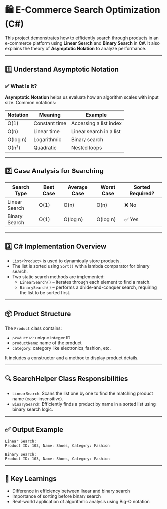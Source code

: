 # 🛍️ E-Commerce Search Optimization (C#)

This project demonstrates how to efficiently search through products in an e-commerce platform using **Linear Search** and **Binary Search** in **C#**. It also explains the theory of **Asymptotic Notation** to analyze performance.

---

## 1️⃣ Understand Asymptotic Notation

### ✅ What Is It?

**Asymptotic Notation** helps us evaluate how an algorithm scales with input size. Common notations:

| Notation | Meaning        | Example                  |
|----------|----------------|--------------------------|
| O(1)     | Constant time  | Accessing a list index   |
| O(n)     | Linear time    | Linear search in a list  |
| O(log n) | Logarithmic    | Binary search            |
| O(n²)    | Quadratic      | Nested loops             |

---

## 2️⃣ Case Analysis for Searching

| Search Type    | Best Case | Average Case | Worst Case | Sorted Required? |
|----------------|-----------|--------------|-------------|------------------|
| Linear Search  | O(1)      | O(n)         | O(n)        | ❌ No            |
| Binary Search  | O(1)      | O(log n)     | O(log n)    | ✅ Yes           |

---

## 3️⃣ C# Implementation Overview

- `List<Product>` is used to dynamically store products.
- The list is sorted using `Sort()` with a lambda comparator for binary search.
- Two static search methods are implemented:
  - `LinearSearch()` – iterates through each element to find a match.
  - `BinarySearch()` – performs a divide-and-conquer search, requiring the list to be sorted first.

---

## 📦 Product Structure

The `Product` class contains:
- `productId`: unique integer ID
- `productName`: name of the product
- `category`: category like electronics, fashion, etc.

It includes a constructor and a method to display product details.

---

## 🔍 SearchHelper Class Responsibilities

- `LinearSearch`: Scans the list one by one to find the matching product name (case-insensitive).
- `BinarySearch`: Efficiently finds a product by name in a sorted list using binary search logic.

---

## ✅ Output Example

```
Linear Search:
Product ID: 103, Name: Shoes, Category: Fashion

Binary Search:
Product ID: 103, Name: Shoes, Category: Fashion
```

---

## 🚀 Key Learnings

- Difference in efficiency between linear and binary search
- Importance of sorting before binary search
- Real-world application of algorithmic analysis using Big-O notation
